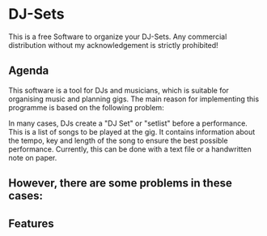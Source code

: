 # DJ-Sets
 This is a free Software to organize your DJ-Sets. Any commercial distribution without my acknowledgement is strictly prohibited!
 
 ## Agenda
This software is a tool for DJs and musicians, which is suitable for organising music and planning gigs. The main reason for implementing this programme is based on the following problem: 

In many cases, DJs create a "DJ Set" or "setlist" before a performance. This is a list of songs to be played at the gig. It contains information about the tempo, key and length of the song to ensure the best possible performance. Currently, this can be done with a text file or a handwritten note on paper. 

However, there are some problems in these cases:
- 

 
 ## Features
